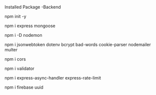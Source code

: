 Installed Package -Backend

npm init -y

npm i express mongoose

npm i -D nodemon 

npm i jsonwebtoken dotenv bcrypt bad-words cookie-parser nodemailer multer 

npm i cors

npm i validator

npm i express-async-handler express-rate-limit

npm i firebase uuid
